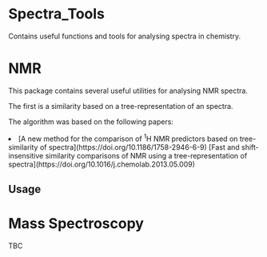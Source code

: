 # Spectra_Tools

Contains useful functions and tools for analysing spectra in chemistry.

# NMR

This package contains several useful utilities for analysing NMR spectra.

The first is a similarity based on a tree-representation of an spectra.

The algorithm was based on the following papers:


<li>
    [A new method for the comparison of <sup>1</sup>H NMR predictors based on tree-similarity of spectra](https://doi.org/10.1186/1758-2946-6-9)
    [Fast and shift-insensitive similarity comparisons of NMR using a tree-representation of spectra](https://doi.org/10.1016/j.chemolab.2013.05.009)
</li>


## Usage


# Mass Spectroscopy

TBC